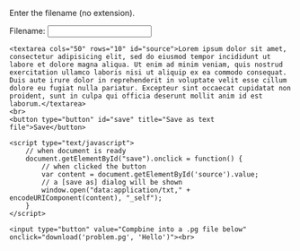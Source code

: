 <html>

<head>
    <title>Fake download via datauri</title>
</head>

<body>

<p>Enter the filename (no extension).</p>

<form>
  <label for="fname">Filename: </label>
  <input type="text" id="fname" name="fname">
</form>




    <textarea cols="50" rows="10" id="source">Lorem ipsum dolor sit amet, consectetur adipisicing elit, sed do eiusmod tempor incididunt ut labore et dolore magna aliqua. Ut enim ad minim veniam, quis nostrud exercitation ullamco laboris nisi ut aliquip ex ea commodo consequat. Duis aute irure dolor in reprehenderit in voluptate velit esse cillum dolore eu fugiat nulla pariatur. Excepteur sint occaecat cupidatat non proident, sunt in culpa qui officia deserunt mollit anim id est laborum.</textarea>
    <br>
    <button type="button" id="save" title="Save as text file">Save</button>

    <script type="text/javascript">
        // when document is ready
        document.getElementById("save").onclick = function() {
            // when clicked the button
            var content = document.getElementById('source').value;
            // a [save as] dialog will be shown
            window.open("data:application/txt," + encodeURIComponent(content), "_self");
        }
    </script>
   <script>
    function download(filename, text) {
    var pom = document.createElement('a');
    pom.setAttribute('href', 'data:text/plain;charset=utf-8,' + encodeURIComponent(text));
    pom.setAttribute('download', filename);

    if (document.createEvent) {
        var event = document.createEvent('MouseEvents');
        event.initEvent('click', true, true);
        pom.dispatchEvent(event);
    }
    else {
        pom.click();
    }
}



</script>
    <input type="button" value="Compbine into a .pg file below" onclick="download('problem.pg', 'Hello')"><br>
</body>

</html>
